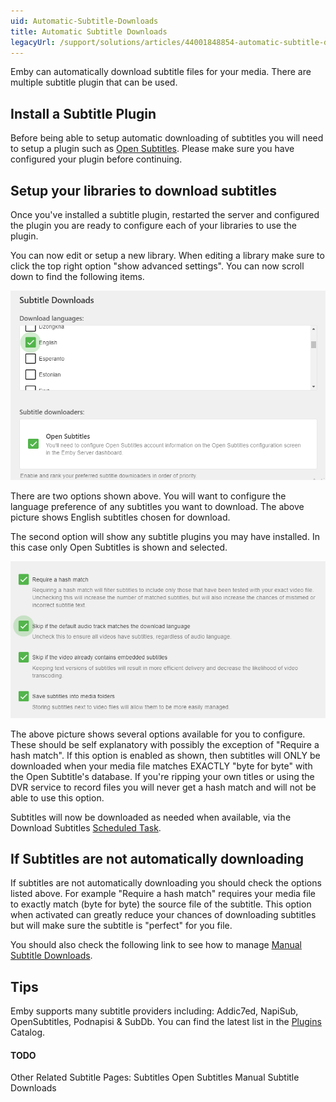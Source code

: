 ```yaml
---
uid: Automatic-Subtitle-Downloads
title: Automatic Subtitle Downloads
legacyUrl: /support/solutions/articles/44001848854-automatic-subtitle-downloads
---
```


Emby can automatically download subtitle files for your media.  There are multiple subtitle plugin that can be used.

## Install a Subtitle Plugin
Before being able to setup automatic downloading of subtitles you will need to setup a plugin such as [Open Subtitles](Open-Subtitles.md). Please make sure you have configured your plugin before continuing.

## Setup your libraries to download subtitles
Once you've installed a subtitle plugin, restarted the server and configured the plugin you are ready to configure each of your libraries to use the plugin.

You can now edit or setup a new library.  When editing a library make sure to click the top right option "show advanced settings".  You can now scroll down to find the following items.

![OpenSubtitles5.png](images/server/OpenSubtitles5.png)

There are two options shown above.  You will want to configure the language preference of any subtitles you want to download.  The above picture shows English subtitles chosen for download.

The second option will show any subtitle plugins you may have installed.  In this case only Open Subtitles is shown and selected.

![OpenSubtitles6.png](images/server/OpenSubtitles6.png)

The above picture shows several options available for you to configure. These should be self explanatory with possibly the exception of "Require a hash match". If this option is enabled as shown, then subtitles will ONLY be downloaded when your media file matches EXACTLY "byte for byte" with the Open Subtitle's database.  If you're ripping your own titles or using the DVR service to record files you will never get a hash match and will not be able to use this option.

Subtitles will now be downloaded as needed when available, via the Download Subtitles [Scheduled Task](Scheduled-tasks.md).

## If Subtitles are not automatically downloading
If subtitles are not automatically downloading you should check the options listed above.  For example "Require a hash match" requires your media file to exactly match (byte for byte) the source file of the subtitle.  This option when activated can greatly reduce your chances of downloading subtitles but will make sure the subtitle is "perfect" for you file.

You should also check the following link to see how to manage [Manual Subtitle Downloads](Manual-Subtitle-Downloads.md).

## Tips
Emby supports many subtitle providers including: Addic7ed, NapiSub, OpenSubtitles, Podnapisi & SubDb. You can find the latest list in the [Plugins](Plugins.md) Catalog.

#### TODO
Other Related Subtitle Pages:
Subtitles
Open Subtitles
Manual Subtitle Downloads